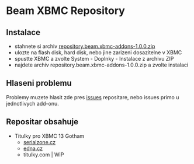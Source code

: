 Beam XBMC Repository
===========================

Instalace
---------

- stahnete si archiv [repository.beam.xbmc-addons-1.0.0.zip](http://beam.github.io/repository.beam.xbmc-addons/packages/repository.beam.xbmc-addons/repository.beam.xbmc-addons-1.0.0.zip)
- ulozte na flash disk, hard disk, nebo jine zarizeni dosazitelne v XBMC
- spustte XBMC a zvolte System - Doplnky - Instalace z archivu ZIP
- najdete archiv repository.beam.xbmc-addons-1.0.0.zip a zvolte instalaci

Hlaseni problemu
----------------
Problemy muzete hlasit zde pres [issues](https://github.com/beam/repository.beam.xbmc-addons/issues) repositare, nebo issues primo u jednotlivych add-onu.

Repositar obsahuje
------------------

* Titulky pro XBMC 13 Gotham
  * [serialzone.cz](https://github.com/beam/service.subtitles.serialzone.cz)
  * [edna.cz](https://github.com/beam/service.subtitles.edna.cz)
  * titulky.com | WiP
